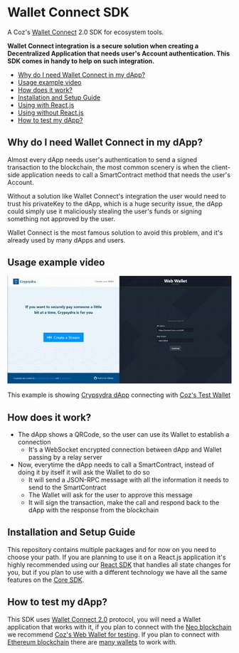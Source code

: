 # Wallet Connect SDK
A Coz's [Wallet Connect](https://walletconnect.org/) 2.0 SDK for ecosystem tools.

**Wallet Connect integration is a secure solution when creating a Decentralized Application that needs user's Account
authentication. This SDK comes in handy to help on such integration.** 

- [Why do I need Wallet Connect in my dApp?](#why-do-i-need-wallet-connect-in-my-dapp)
- [Usage example video](#usage-example-video)
- [How does it work?](#how-does-it-work)
- [Installation and Setup Guide](#installation-and-setup-guide)
- [Using with React.js](packages/wallet-connect-sdk-react/README.md)
- [Using without React.js](packages/wallet-connect-sdk-core/README.md)
- [How to test my dApp?](#how-to-test-my-dapp)

## Why do I need Wallet Connect in my dApp?
Almost every dApp needs user's authentication to send a signed transaction to the blockchain, the most common scenery is
when the client-side application needs to call a SmartContract method that needs the user's Account.

Without a solution like Wallet Connect's integration the user would need to trust his privateKey to the dApp, which is
a huge security issue, the dApp could simply use it maliciously stealing the user's funds or signing something
not approved by the user.

Wallet Connect is the most famous solution to avoid this problem, and it's already used by many dApps and users.

## Usage example video
![Video](demo.gif)

This example is showing [Crypsydra dApp](https://github.com/east-side-cryps/crypsydra-web) connecting with
[Coz's Test Wallet](https://github.com/CityOfZion/web-wallet) 

## How does it work?
- The dApp shows a QRCode, so the user can use its Wallet to establish a connection
    - It's a WebSocket encrypted connection between dApp and Wallet passing by a relay server
- Now, everytime the dApp needs to call a SmartContract, instead of doing it by itself it will ask the Wallet to do so
    - It will send a JSON-RPC message with all the information it needs to send to the SmartContract
    - The Wallet will ask for the user to approve this message
    - It will sign the transaction, make the call and respond back to the dApp with the response from the blockchain
  
## Installation and Setup Guide
This repository contains multiple packages and for now on you need to choose your path. If you are planning to use it on
a React.js application it's highly recommended using our [React SDK](packages/wallet-connect-sdk-react/README.md) that
handles all state changes for you, but if you plan to use with a different technology we have all the same features on
the [Core SDK](packages/wallet-connect-sdk-core/README.md).

## How to test my dApp?
This SDK uses 
[Wallet Connect 2.0](https://docs.walletconnect.org/v/2.0/) protocol, you will need a Wallet application that works with
it, if you plan to connect with the 
[Neo blockchain](https://neo.org/) we recommend
[Coz's Web Wallet for testing](https://connect-dev.coz.io/). If you plan to connect with
[Ethereum blockchain](https://ethereum.org/) there are
[many wallets](https://registry.walletconnect.org/wallets) to work with.